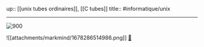 up:: [[unix tubes ordinaires]], [[C tubes]]
title::
#informatique/unix 

---

![900](app://local/Users/oscarplaisant/devoirs/cours/attachments/markmind/1678286212711.png?1678286212761)


![[attachments/markmind/1678286514986.png]] [📌](obsidian://jump-to-pdf?pdf=sources%2Fcours%2FS4%2FL2_info_SE_ch5_tubes.pdf&annotate=a42327ca-c033-bfb6)
